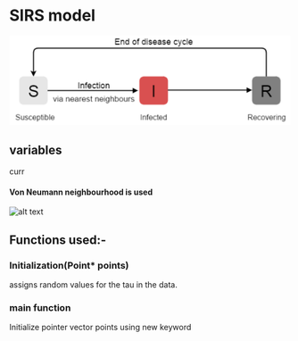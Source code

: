 # SIRS model

![alt text](pics/image.png)

## variables
curr

#### Von Neumann neighbourhood is used 
![alt text](image-2.png)

## Functions used:-

### Initialization(Point* points)
assigns random values for the tau in the data. 


### main function
Initialize pointer vector points using new keyword
